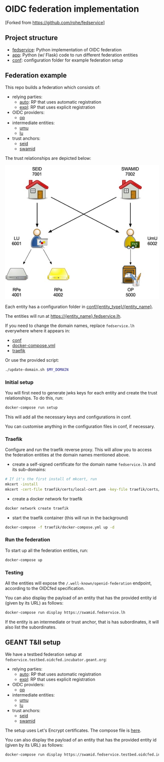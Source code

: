 # OIDC federation implementation

[Forked from https://github.com/rohe/fedservice]

## Project structure

- [fedservice](fedservice): Python implementation of OIDC federation
- [app](app): Python (w/ Flask) code to run different federation entities
- [conf](conf): configuration folder for example federation setup

## Federation example

This repo builds a federation which consists of:

- relying parties:
  - [auto](https://auto.fedservice.lh): RP that uses automatic registration
  - [expl](https://expl.fedservice.lh): RP that uses explicit registration
- OIDC providers:
  - [op](https://op.fedservice.lh)
- intermediate entities:
  - [umu](https://umu.fedservice.lh)
  - [lu](https://lu.fedservice.lh)
- trust anchors:
  - [seid](https://seid.fedservice.lh)
  - [swamid](https://swamid.fedservice.lh)

The trust relationships are depicted below:

![Federation Example](FederationExample.jpg "Federation example")

Each entity has a configuration folder in [conf/{entity_type}/{entity_name}](conf).

The entities will run at [https://{entity_name}.fedservice.lh](https://{entity_name}.fedservice.lh).

If you need to change the domain names, replace `fedservice.lh` everywhere where it appears in:

- [conf](conf)
- [docker-compose.yml](docker-compose.yml)
- [traefik](traefik)

Or use the provided script:

```bash
./update-domain.sh $MY_DOMAIN
```

### Initial setup

You will first need to generate jwks keys for each entity and create the trust relationships. To do this, run:

```bash
docker-compose run setup
```

This will add all the necessary keys and configurations in conf.

You can customise anything in the configuration files in conf, if necessary.

### Traefik

Configure and run the traefik reverse proxy. This will allow you to access the federation entities at the domain names mentioned above.

- create a self-signed certificate for the domain name `fedservice.lh` and its sub-domains:

```bash
# If it's the first install of mkcert, run
mkcert -install
mkcert -cert-file traefik/certs/local-cert.pem -key-file traefik/certs/local-key.pem "fedservice.lh" "*.fedservice.lh"
```

- create a docker network for traefik

```bash
docker network create traefik
```

- start the traefik container (this will run in the background)

```bash
docker-compose -f traefik/docker-compose.yml up -d
```

### Run the federation

To start up all the federation entities, run:

```bash
docker-compose up
```

### Testing

All the entities will expose the `/.well-known/openid-federation` endpoint, according to the OIDCfed specification.

You can also display the payload of an entity that has the provided entity id (given by its URL) as follows:

```bash
docker-compose run display https://swamid.fedservice.lh
```

If the entity is an intermediate or trust anchor, that is has subordinates, it will also list the subordinates.

## GEANT T&II setup

We have a testbed federation setup at `fedservice.testbed.oidcfed.incubator.geant.org`:

- relying parties:
  - [auto](https://auto.fedservice.testbed.oidcfed.incubator.geant.org): RP that uses automatic registration
  - [expl](https://expl.fedservice.testbed.oidcfed.incubator.geant.org): RP that uses explicit registration
- OIDC providers:
  - [op](https://op.fedservice.testbed.oidcfed.incubator.geant.org)
- intermediate entities:
  - [umu](https://umu.fedservice.testbed.oidcfed.incubator.geant.org)
  - [lu](https://lu.fedservice.testbed.oidcfed.incubator.geant.org)
- trust anchors:
  - [seid](https://seid.fedservice.testbed.oidcfed.incubator.geant.org)
  - [swamid](https://swamid.fedservice.testbed.oidcfed.incubator.geant.org)

The setup uses Let's Encrypt certificates. The compose file is [here](docker-compose.tii.yml).

You can also display the payload of an entity that has the provided entity id (given by its URL) as follows:

```bash
docker-compose run display https://swamid.fedservice.testbed.oidcfed.incubator.geant.org
```
